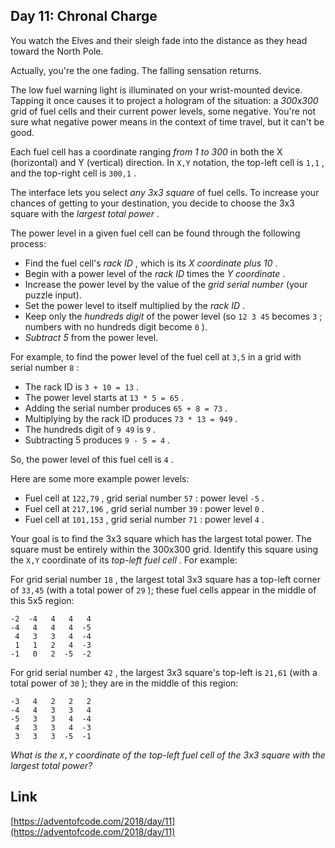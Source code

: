 ## Day 11: Chronal Charge

You watch the Elves and their sleigh fade into the distance as they head toward the North Pole.

Actually, you're the one fading. The falling sensation returns.

The low fuel warning light is illuminated on your wrist-mounted device. Tapping it once causes it to project a hologram of the situation: a _300x300_ grid of fuel cells and their current power levels, some negative. You're not sure what negative power means in the context of time travel, but it can't be good.

Each fuel cell has a coordinate ranging _from 1 to 300_ in both the X (horizontal) and Y (vertical) direction. In `X,Y` notation, the top-left cell is `1,1` , and the top-right cell is `300,1` .

The interface lets you select _any 3x3 square_ of fuel cells. To increase your chances of getting to your destination, you decide to choose the 3x3 square with the _largest total power_ .

The power level in a given fuel cell can be found through the following process:

- Find the fuel cell's _rack ID_ , which is its _X coordinate plus 10_ .
- Begin with a power level of the _rack ID_ times the _Y coordinate_ .
- Increase the power level by the value of the _grid serial number_ (your puzzle input).
- Set the power level to itself multiplied by the _rack ID_ .
- Keep only the _hundreds digit_ of the power level (so `12 3 45` becomes `3` ; numbers with no hundreds digit become `0` ).
- _Subtract 5_ from the power level.

For example, to find the power level of the fuel cell at `3,5` in a grid with serial number `8` :

- The rack ID is `3 + 10 = 13` .
- The power level starts at `13 * 5 = 65` .
- Adding the serial number produces `65 + 8 = 73` .
- Multiplying by the rack ID produces `73 * 13 = 949` .
- The hundreds digit of `9 49` is `9` .
- Subtracting 5 produces `9 - 5 = 4` .

So, the power level of this fuel cell is `4` .

Here are some more example power levels:

- Fuel cell at `122,79` , grid serial number `57` : power level `-5` .
- Fuel cell at `217,196` , grid serial number `39` : power level `0` .
- Fuel cell at `101,153` , grid serial number `71` : power level `4` .

Your goal is to find the 3x3 square which has the largest total power. The square must be entirely within the 300x300 grid. Identify this square using the `X,Y` coordinate of its _top-left fuel cell_ . For example:

For grid serial number `18` , the largest total 3x3 square has a top-left corner of `33,45` (with a total power of `29` ); these fuel cells appear in the middle of this 5x5 region:

```
-2  -4   4   4   4
-4   4   4   4  -5
 4   3   3   4  -4
 1   1   2   4  -3
-1   0   2  -5  -2
```

For grid serial number `42` , the largest 3x3 square's top-left is `21,61` (with a total power of `30` ); they are in the middle of this region:

```
-3   4   2   2   2
-4   4   3   3   4
-5   3   3   4  -4
 4   3   3   4  -3
 3   3   3  -5  -1
```

_What is the `X,Y` coordinate of the top-left fuel cell of the 3x3 square with the largest total power?_

## Link

[https://adventofcode.com/2018/day/11](https://adventofcode.com/2018/day/11)
